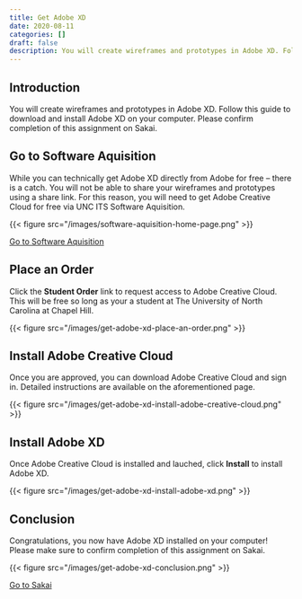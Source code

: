```yaml
---
title: Get Adobe XD
date: 2020-08-11
categories: []
draft: false
description: You will create wireframes and prototypes in Adobe XD. Follow this guide to download and install Adobe XD on your computer. Please confirm completion of this assignment on Sakai.
---
```


## Introduction

You will create wireframes and prototypes in Adobe XD. Follow this guide to download and install Adobe XD on your computer. Please confirm completion of this assignment on Sakai.

## Go to Software Aquisition

While you can technically get Adobe XD directly from Adobe for free – there is a catch. You will not be able to share your wireframes and prototypes using a share link. For this reason, you will need to get Adobe Creative Cloud for free via UNC ITS Software Aquisition.

{{< figure src="/images/software-aquisition-home-page.png" >}}

[Go to Software Aquisition](https://software.sites.unc.edu/adobe/)

## Place an Order

Click the **Student Order** link to request access to Adobe Creative Cloud. This will be free so long as your a student at The University of North Carolina at Chapel Hill.

{{< figure src="/images/get-adobe-xd-place-an-order.png" >}}

## Install Adobe Creative Cloud

Once you are approved, you can download Adobe Creative Cloud and sign in. Detailed instructions are available on the aforementioned page.

{{< figure src="/images/get-adobe-xd-install-adobe-creative-cloud.png" >}}

## Install Adobe XD

Once Adobe Creative Cloud is installed and lauched, click **Install** to install Adobe XD.

{{< figure src="/images/get-adobe-xd-install-adobe-xd.png" >}}

## Conclusion

Congratulations, you now have Adobe XD installed on your computer! Please make sure to confirm completion of this assignment on Sakai.

{{< figure src="/images/get-adobe-xd-conclusion.png" >}}

[Go to Sakai](https://sakai.unc.edu)
